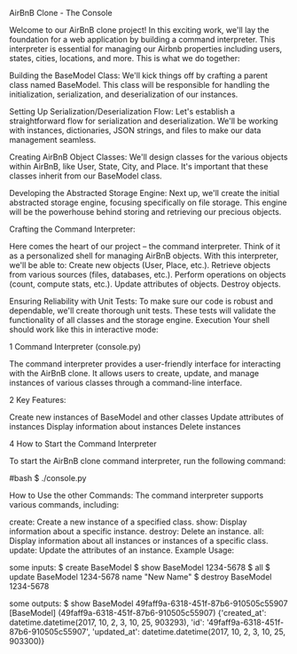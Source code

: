 AirBnB Clone - The Console

Welcome to our AirBnB clone project! In this exciting work, we'll lay the foundation for a web application by building a command interpreter. This interpreter is essential for managing our Airbnb properties including users, states, cities, locations, and more. This is what we do together:

Building the BaseModel Class: We'll kick things off by crafting a parent class named BaseModel. This class will be responsible for handling the initialization, serialization, and deserialization of our instances.

Setting Up Serialization/Deserialization Flow: Let's establish a straightforward flow for serialization and deserialization. We'll be working with instances, dictionaries, JSON strings, and files to make our data management seamless.

Creating AirBnB Object Classes: We'll design classes for the various objects within AirBnB, like User, State, City, and Place. It's important that these classes inherit from our BaseModel class.

Developing the Abstracted Storage Engine: Next up, we'll create the initial abstracted storage engine, focusing specifically on file storage. This engine will be the powerhouse behind storing and retrieving our precious objects.

Crafting the Command Interpreter:

Here comes the heart of our project – the command interpreter. Think of it as a personalized shell for managing AirBnB objects. With this interpreter, we'll be able to: Create new objects (User, Place, etc.). Retrieve objects from various sources (files, databases, etc.). Perform operations on objects (count, compute stats, etc.). Update attributes of objects. Destroy objects.

Ensuring Reliability with Unit Tests: To make sure our code is robust and dependable, we'll create thorough unit tests. These tests will validate the functionality of all classes and the storage engine. Execution Your shell should work like this in interactive mode:

1 Command Interpreter (console.py)

The command interpreter provides a user-friendly interface for interacting with the AirBnB clone. It allows users to create, update, and manage instances of various classes through a command-line interface.

2 Key Features:

Create new instances of BaseModel and other classes
Update attributes of instances
Display information about instances
Delete instances

4 How to Start the Command Interpreter

To start the AirBnB clone command interpreter, run the following command:

#bash $ ./console.py

How to Use the other Commands:
The command interpreter supports various commands, including:

create: Create a new instance of a specified class.
show: Display information about a specific instance.
destroy: Delete an instance.
all: Display information about all instances or instances of a specific class.
update: Update the attributes of an instance.
Example Usage:

some inputs: 
$ create BaseModel 
$ show BaseModel 1234-5678 
$ all 
$ update BaseModel 1234-5678 name "New Name" 
$ destroy BaseModel 1234-5678

some outputs:
$ show BaseModel 49faff9a-6318-451f-87b6-910505c55907 
[BaseModel] (49faff9a-6318-451f-87b6-910505c55907) {'created_at': datetime.datetime(2017, 10, 2, 3, 10, 25, 903293), 'id': '49faff9a-6318-451f-87b6-910505c55907', 'updated_at': datetime.datetime(2017, 10, 2, 3, 10, 25, 903300)}
